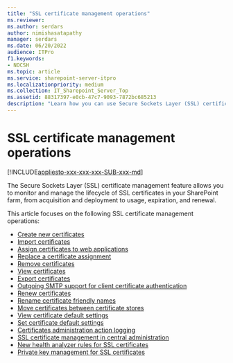 ```yaml
---
title: "SSL certificate management operations"
ms.reviewer: 
ms.author: serdars
author: nimishasatapathy
manager: serdars
ms.date: 06/20/2022
audience: ITPro
f1.keywords:
- NOCSH
ms.topic: article
ms.service: sharepoint-server-itpro
ms.localizationpriority: medium
ms.collection: IT_Sharepoint_Server_Top
ms.assetid: 88317397-e0cb-47c7-9093-7872bc685213
description: "Learn how you can use Secure Sockets Layer (SSL) certificate management to monitor and manage the lifecycle of SSL certificates in your SharePoint farm."
---
```



# SSL certificate management operations

[!INCLUDE[appliesto-xxx-xxx-xxx-SUB-xxx-md](../includes/appliesto-xxx-xxx-xxx-SUB-xxx-md.md)]

The Secure Sockets Layer (SSL) certificate management feature allows you to monitor and manage the lifecycle of SSL certificates in your SharePoint farm, from acquisition and deployment to usage, expiration, and renewal.

This article focuses on the following SSL certificate management operations:

- [Create new certificates](create-new-certificates.md)
- [Import certificates](import-new-certificates.md)
- [Assign certificates to web applications](assign-certificates-to-web-applications.md)
- [Replace a certificate assignment](replace-a-certificate-assignment.md)
- [Remove certificates](remove-certificates.md)
- [View certificates](view-certificates.md)
- [Export certificates](export-certificate.md)
- [Outgoing SMTP support for client certificate authentication](outgoing-smtp-support-for-client-certificate-authentication.md)
- [Renew certificates](renew-certificates.md)
- [Rename certificate friendly names](rename-certificate-friendly-names.md)
- [Move certificates between certificate stores](move-certificates-between-certificate-stores.md)
- [View certificate default settings](view-certificate-default-settings.md)
- [Set certificate default settings](set-certificate-default-settings.md)
- [Certificates administration action logging](certificates-administrative-action-logging.md)
- [SSL certificate management in central administration](ssl-certificate-management-in-central-administration.md)
- [New health analyzer rules for SSL certificates](new-health-analyzer-rules-for-ssl-certificates.md)
- [Private key management for SSL certificates](private-key-management-for-ssl-certificates.md)

